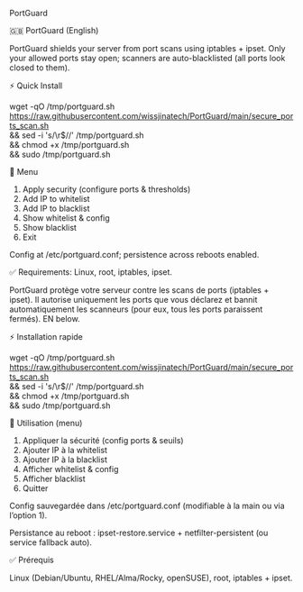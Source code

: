 PortGuard

🇬🇧 PortGuard (English)

PortGuard shields your server from port scans using iptables + ipset.
Only your allowed ports stay open; scanners are auto-blacklisted (all ports look closed to them).

⚡️ Quick Install

wget -qO /tmp/portguard.sh https://raw.githubusercontent.com/wissjinatech/PortGuard/main/secure_ports_scan.sh \
&& sed -i 's/\r$//' /tmp/portguard.sh \
&& chmod +x /tmp/portguard.sh \
&& sudo /tmp/portguard.sh


🧭 Menu

1) Apply security (configure ports & thresholds)
2) Add IP to whitelist
3) Add IP to blacklist
4) Show whitelist & config
5) Show blacklist
0) Exit

Config at /etc/portguard.conf; persistence across reboots enabled.

✅ Requirements: Linux, root, iptables, ipset.




PortGuard protège votre serveur contre les scans de ports (iptables + ipset).
Il autorise uniquement les ports que vous déclarez et bannit automatiquement les scanneurs (pour eux, tous les ports paraissent fermés).
EN below.

⚡️ Installation rapide

wget -qO /tmp/portguard.sh https://raw.githubusercontent.com/wissjinatech/PortGuard/main/secure_ports_scan.sh \
&& sed -i 's/\r$//' /tmp/portguard.sh \
&& chmod +x /tmp/portguard.sh \
&& sudo /tmp/portguard.sh


🧭 Utilisation (menu)

1) Appliquer la sécurité (config ports & seuils)
2) Ajouter IP à la whitelist
3) Ajouter IP à la blacklist
4) Afficher whitelist & config
5) Afficher blacklist
0) Quitter

Config sauvegardée dans /etc/portguard.conf (modifiable à la main ou via l’option 1).

Persistance au reboot : ipset-restore.service + netfilter-persistent (ou service fallback auto).

✅ Prérequis

Linux (Debian/Ubuntu, RHEL/Alma/Rocky, openSUSE), root, iptables + ipset.


